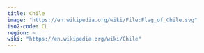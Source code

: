 ```yaml
---
title: Chile
image: "https://en.wikipedia.org/wiki/File:Flag_of_Chile.svg"
iso2-code: CL
region: ~
wiki: "https://en.wikipedia.org/wiki/Chile"
---
```


